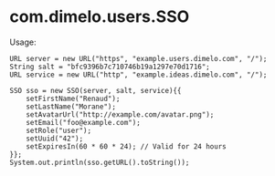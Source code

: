 # com.dimelo.users.SSO

Usage:
    
    URL server = new URL("https", "example.users.dimelo.com", "/");
    String salt = "bfc9396b7c710746b19a1297e70d1716";
    URL service = new URL("http", "example.ideas.dimelo.com", "/");
    
    SSO sso = new SSO(server, salt, service){{
        setFirstName("Renaud");
        setLastName("Morane");
        setAvatarUrl("http://example.com/avatar.png");
        setEmail("foo@example.com");
        setRole("user");
        setUuid("42");
        setExpiresIn(60 * 60 * 24); // Valid for 24 hours
    }};
    System.out.println(sso.getURL().toString());
